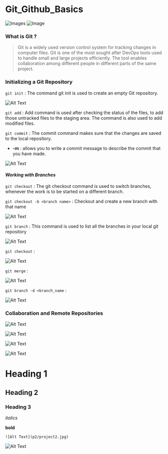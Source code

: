 # Git_Github_Basics

![Images](p2/featured.jpg)
![Image](p2/featured.jpg)

### What is Git ?

> Git is a widely used version control system for tracking changes in computer files. Git is one of the most sought after DevOps tools used to handle small and large projects efficiently. The tool enables collaboration among different people in different parts of the same project.


### **Initializing a Git Repository**


`git init` : The command git init is used to create an empty Git repository.

![Alt Text](p2/Screenshot_1.png)

`git add` : Add command is used after checking the status of the files, to add those untracked files to the staging area. The command is also used to add modified files. 

`git commit` : The commit command makes sure that the changes are saved to the local repository.
  - **-m** : allows you to write a commit message to describe the commit that you have made.


![Alt Text](p2/Screenshot_2.png)

#### *Working with Branches*

`git checkout` : The git checkout command is used to switch branches, whenever the work is to be started on a different branch.

`git checkout -b <branch name>` : Checkout and create a new branch with that name

![Alt Text](p2/Screenshot_3.png)

`git branch` : This command is used to list all the branches in your local git repository

![Alt Text](p2/Screenshot_4.png)

`git checkout` : 

![Alt Text](p2/Screenshot_5.png)

`git merge` : 

![Alt Text](p2/Screenshot_6.png)

`git branch -d <branch_name` : 

![Alt Text](p2/Screenshot_7.png)

### **Collaboration and Remote Repositories**

![Alt Text](p2/Screenshot_8.png)

![Alt Text](p2/Screenshot_9.png)

![Alt Text](p2/Screenshot_10.png)

![Alt Text](p2/Screenshot_11.png)

# Heading 1
## Heading 2
### Heading 3

*italics*

**bold**


`![Alt Text](p2/project2.jpg)`

![Alt Text](p2/project2.jpg)















